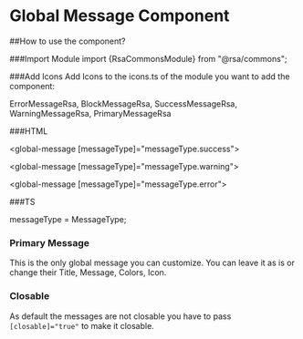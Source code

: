 # Global Message Component

##How to use the component?

###Import Module
import {RsaCommonsModule} from "@rsa/commons";

###Add Icons
Add Icons to the icons.ts of the module you want to add the component:

ErrorMessageRsa, BlockMessageRsa, SuccessMessageRsa, WarningMessageRsa, PrimaryMessageRsa

###HTML

<global-message [messageType]="messageType.success"></global-message>

<global-message [messageType]="messageType.warning"></global-message>

<global-message [messageType]="messageType.error"></global-message>

###TS

messageType = MessageType;

### Primary Message

This is the only global message you can customize. You can leave it as is or change their Title, Message, Colors, Icon.

### Closable

As default the messages are not closable you have to pass `[closable]="true"` to make it closable.
